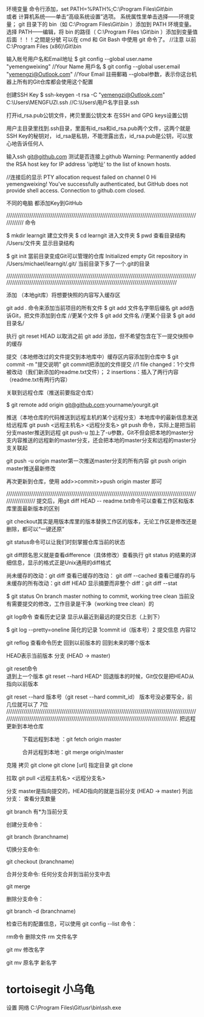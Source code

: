 环境变量
命令行添加，set PATH=%PATH%;C:\Program Files\Git\bin         
 或者
计算机系统——单击“高级系统设置”选项。
系统属性里单击选择——环境变量；
git 目录下的 bin（如 C:\Program Files\Git\bin ）添加到 PATH 环境变量。
选择 PATH——编辑，将 bin 的路径（ C:\Program Files \Git\bin ）添加到变量值后面  ！！！之間是分號
可以在 cmd 和 Git Bash 中使用 git 命令了。
//注意 以前C:\Program Files (x86)\Git\bin

          
输入帐号用户名和Email地址
$ git config --global user.name "yemengweixing"           //Your Name 用戶名
$ git config --global user.email "yemengzi@Outlook.com"   //Your Email 註冊郵箱
--global参数，表示你这台机器上所有的Git仓库都会使用这个配置


创建SSH Key
$ ssh-keygen -t rsa -C "yemengzi@Outlook.com"
C:\Users\MENGFUZI\.ssh     //C:\Users\用户名字目录\.ssh 

打开id_rsa.pub公钥文件，拷贝里面公钥文本       在SSH and GPG keys设置公钥



用户主目录里找到.ssh目录，里面有id_rsa和id_rsa.pub两个文件，这两个就是SSH Key的秘钥对，
id_rsa是私钥，不能泄露出去，id_rsa.pub是公钥，可以放心地告诉任何人

输入ssh git@github.com     测试是否连接上github
Warning: Permanently added the RSA host key for IP address 'ip地址' to the list of known hosts.

 //连接后的显示
PTY allocation request failed on channel 0
Hi yemengweixing! You've successfully authenticated, but GitHub does not provide shell access.
Connection to github.com closed.  

不同的电脑 都添加Key到GitHub     


////////////////////////////////////////////////////////////////////////////////////////////////////////////
命令

 $ mkdir learngit          建立文件夹
$ cd learngit             进入文件夹
$ pwd                     查看目录结构
/Users/文件夹             显示目录结构

 $ git init                    當前目录变成Git可以管理的仓库
Initialized empty Git repository in /Users/michael/learngit/.git/         当前目录下多了一个.git的目录

////////////////////////////////////////////////////////////////////////////////////////////////////////////////////////////////////////////////////////////////////////////////////////////

添加    （本地git库）将想要快照的内容写入缓存区   
 
git add . 命令来添加当前项目的所有文件
$ git add 文件名字带后缀名               git add告诉Git，把文件添加到仓库
//更某个文件
$ git add 文件名
 //更某个目录
$ git add 目录名/

执行 git reset HEAD 以取消之前 git add 添加，但不希望包含在下一提交快照中的缓存


提交（本地修改过的文件提交到本地库中）缓存区内容添加到仓库中
$ git commit -m "提交说明"              git commit把添加的文件提交
//1 file changed：1个文件被改动（我们新添加的readme.txt文件）；
2 insertions：插入了两行内容（readme.txt有两行内容）


关联到远程仓库（推送前要指定仓库）

 	
$ git remote add origin git@github.com:yourname/yourgit.git


推送（本地仓库的代码推送到远程主机的某个远程分支）本地库中的最新信息发送给远程库
git push <远程主机名> <远程分支名>
git push     命令，实际上是把当前分支master推送到远程
git push-u      加上了-u参数，Git不但会把本地的master分支内容推送的远程新的master分支，还会把本地的master分支和远程的master分支关联起

git push -u origin master第一次推送master分支的所有内容
git push origin master推送最新修改

再次更新到仓库，使用 add>>commit>>push origin master 即可

//////////////////////////////////////////////////////////////////////////////////////////////////////////////////
提交后，用git diff HEAD -- readme.txt命令可以查看工作区和版本库里面最新版本的区别

git checkout其实是用版本库里的版本替换工作区的版本，无论工作区是修改还是删除，都可以“一键还原”


git status命令可以让我们时刻掌握仓库当前的状态

git diff顾名思义就是查看difference（具体修改）查看执行 git status 的结果的详细信息，显示的格式正是Unix通用的diff格式

尚未缓存的改动：git diff
查看已缓存的改动： git diff --cached
查看已缓存的与未缓存的所有改动：git diff HEAD
显示摘要而非整个 diff：git diff --stat

$ git status
On branch master
nothing to commit, working tree clean
当前没有需要提交的修改，工作目录是干净（working tree clean）的


git log命令 查看历史记录
显示从最近到最远的提交日志（上到下）

$ git log --pretty=oneline       简化的记录
1commit id（版本号）2 提交信息          内容12

git reflog       查看命令历史            回到以前版本的 回到未来的哪个版本

HEAD表示当前版本  分支
(HEAD -> master)

git reset命令    
退到上一个版本     git reset --hard HEAD^
回退版本的时候，Git仅仅是把HEAD从指向以前版本

git reset --hard 版本号（git reset --hard commit_id）
版本号没必要写全，前几位就可以了  7位
////////////////////////////////////////////////////////////////////////////////////////////////////////////////////////////////////////////////////////////////////////////////////////////.
把远程更新到本地仓库

　　　下载远程到本地 ：git fetch origin master

　　　合并远程到本地：git merge origin/master



克隆 拷贝
git clone <repo>      git clone [url]     指定目录    git clone <repo> <directory> 


拉取
git pull <远程主机名> <远程分支名> 

分支
master是指向提交的，HEAD指向的就是当前分支     (HEAD -> master)
列出分支： 查看分支数量

git branch               有*为当前分支

创建分支命令：

git branch (branchname)


切换分支命令:

git checkout (branchname)

合并分支命令:     任何分支合并到当前分支中去

git merge 

删除分支命令：

git branch -d (branchname)




检查已有的配置信息，可以使用 git config --list 命令：


rm命令 删除文件
rm  文件名字

git mv 修改名字

git mv 原名字 新名字




# tortoisegit 小乌龟

设置 网络
C:\Program Files\Git\usr\bin\ssh.exe